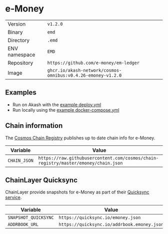 # e-Money

| | |
|---|---|
|Version|`v1.2.0`|
|Binary|`emd`|
|Directory|`.emd`|
|ENV namespace|`EMD`|
|Repository|`https://github.com/e-money/em-ledger`|
|Image|`ghcr.io/akash-network/cosmos-omnibus:v0.4.26-emoney-v1.2.0`|

## Examples

- Run on Akash with the [example deploy.yml](./deploy.yml)
- Run locally using the [example docker-compose.yml](./docker-compose.yml)

## Chain information

The [Cosmos Chain Registry](https://github.com/cosmos/chain-registry) publishes up to date chain info for e-Money.

|Variable|Value|
|---|---|
|`CHAIN_JSON`|`https://raw.githubusercontent.com/cosmos/chain-registry/master/emoney/chain.json`|

## ChainLayer Quicksync

ChainLayer provide snapshots for e-Money as part of their [Quicksync service](https://quicksync.io/networks/emoney.html).

|Variable|Value|
|---|---|
|`SNAPSHOT_QUICKSYNC`|`https://quicksync.io/emoney.json`|
|`ADDRBOOK_URL`|`https://quicksync.io/addrbook.emoney.json`|
